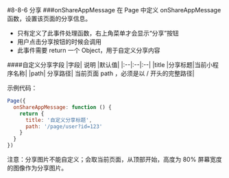 #8-8-6 分享
###onShareAppMessage
在 Page 中定义 onShareAppMessage 函数，设置该页面的分享信息。
* 只有定义了此事件处理函数，右上角菜单才会显示“分享”按钮
* 用户点击分享按钮的时候会调用
* 此事件需要 return 一个 Object，用于自定义分享内容

####自定义分享字段
|字段|	说明	|默认值|
|:--|:--|:--|
|title	|分享标题|当前小程序名称|
|path|	分享路径|	当前页面 path ，必须是以 / 开头的完整路径|

示例代码：
```js
Page({
  onShareAppMessage: function () {
    return {
      title: '自定义分享标题',
      path: '/page/user?id=123'
    }
  }
})
```
注意：分享图片不能自定义；会取当前页面，从顶部开始，高度为 80% 屏幕宽度的图像作为分享图片。